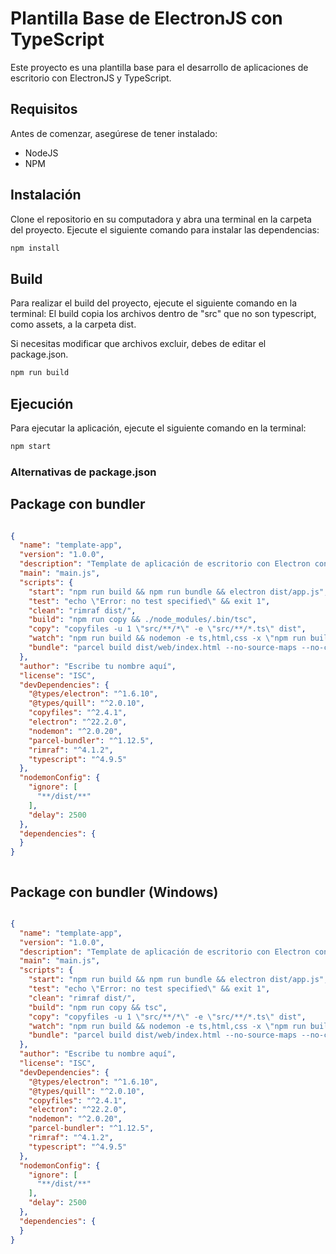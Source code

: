 # Plantilla Base de ElectronJS con TypeScript
Este proyecto es una plantilla base para el desarrollo de aplicaciones de escritorio con ElectronJS y TypeScript.

## Requisitos
Antes de comenzar, asegúrese de tener instalado:

- NodeJS
- NPM

## Instalación
Clone el repositorio en su computadora y abra una terminal en la carpeta del proyecto. Ejecute el siguiente comando para instalar las dependencias:

```bash
npm install
```

## Build
Para realizar el build del proyecto, ejecute el siguiente comando en la terminal:
El build copia los archivos dentro de "src" que no son typescript, como assets, a la carpeta dist.

Si necesitas modificar que archivos excluir, debes de editar el package.json.

```bash 
npm run build
```

## Ejecución
Para ejecutar la aplicación, ejecute el siguiente comando en la terminal:

```bash
npm start
```


### Alternativas de package.json

## Package con bundler

```json

{
  "name": "template-app",
  "version": "1.0.0",
  "description": "Template de aplicación de escritorio con Electron con Typescript | Universidad de La Salle Bajío",
  "main": "main.js",
  "scripts": {
    "start": "npm run build && npm run bundle && electron dist/app.js",
    "test": "echo \"Error: no test specified\" && exit 1",
    "clean": "rimraf dist/",
    "build": "npm run copy && ./node_modules/.bin/tsc",
    "copy": "copyfiles -u 1 \"src/**/*\" -e \"src/**/*.ts\" dist",
    "watch": "npm run build && nodemon -e ts,html,css -x \"npm run build && npm run bundle\"",
    "bundle": "parcel build dist/web/index.html --no-source-maps --no-content-hash --out-dir dist/web --out-file index.html  --target browser --public-url ./"
  },
  "author": "Escribe tu nombre aquí",
  "license": "ISC",
  "devDependencies": {
    "@types/electron": "^1.6.10",
    "@types/quill": "^2.0.10",
    "copyfiles": "^2.4.1",
    "electron": "^22.2.0",
    "nodemon": "^2.0.20",
    "parcel-bundler": "^1.12.5",
    "rimraf": "^4.1.2",
    "typescript": "^4.9.5"
  },
  "nodemonConfig": {
    "ignore": [
      "**/dist/**"
    ],
    "delay": 2500
  },
  "dependencies": {
  }
}



```


## Package con bundler (Windows)

```json

{
  "name": "template-app",
  "version": "1.0.0",
  "description": "Template de aplicación de escritorio con Electron con Typescript | Universidad de La Salle Bajío",
  "main": "main.js",
  "scripts": {
    "start": "npm run build && npm run bundle && electron dist/app.js",
    "test": "echo \"Error: no test specified\" && exit 1",
    "clean": "rimraf dist/",
    "build": "npm run copy && tsc",
    "copy": "copyfiles -u 1 \"src/**/*\" -e \"src/**/*.ts\" dist",
    "watch": "npm run build && nodemon -e ts,html,css -x \"npm run build && npm run bundle\"",
    "bundle": "parcel build dist/web/index.html --no-source-maps --no-content-hash --out-dir dist/web --out-file index.html  --target browser --public-url ./"
  },
  "author": "Escribe tu nombre aquí",
  "license": "ISC",
  "devDependencies": {
    "@types/electron": "^1.6.10",
    "@types/quill": "^2.0.10",
    "copyfiles": "^2.4.1",
    "electron": "^22.2.0",
    "nodemon": "^2.0.20",
    "parcel-bundler": "^1.12.5",
    "rimraf": "^4.1.2",
    "typescript": "^4.9.5"
  },
  "nodemonConfig": {
    "ignore": [
      "**/dist/**"
    ],
    "delay": 2500
  },
  "dependencies": {
  }
}



```